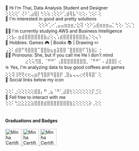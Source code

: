 👋 Hi I'm Thai, Data Analysis Student and Designer　　  　　  　⢕⢕⢕⢕⠁⢜⠕⢁⣴⣿⡇⢓⢕⢵⢐⢕⢕⠕⢁⣾⢿⣧⠑⢕⢕⠄⢑⢕⠅⢕<br>
👀 I'm interested in good and pretty solutions 　　　　 　　  　⢕⢕⠵⢁⠔⢁⣤⣤⣶⣶⣶⡐⣕⢽⠐⢕⠕⣡⣾⣶⣶⣶⣤⡁⢓⢕⠄⢑⢅⢑<br>
👨‍💻 I'm currently studying AWS and Business Intelligence　　　⢐⢕⣧⠄⣶⣾⣿⣿⣿⣿⣿⣿⣷⣔⢕⢄⢡⣾⣿⣿⣿⣿⣿⣿⣿⣦⡑⢕⢤⠱<br>
💞️ Hobbies: Games 🎮 |  Books 📚 | Drawing ✏️　　　　　 　⢠⢕⠅⣾⣿⠋⢿⣿⣿⣿⠉⣿⣿⣷⣦⣶⣽⣿⣿⠈⣿⣿⣿⣿⠏⢹⣷⣷⡅⢐<br>
💁‍♀️ Pronouns: She, but if you call me He I don't mind 　　 　 　⣔⢕⢥⢻⣿⡀⠈⠛⠛⠁⢠⣿⣿⣿⣿⣿⣿⣿⣿⡀⠈⠛⠛⠁⠄⣼⣿⣿⡇⢔<br>
☕ Yes, I'm analyzing data to buy good coffees and games　  　⢕⢕⢽⢸⢟⢟⢖⢖⢤⣶⡟⢻⣿⡿⠻⣿⣿⡟⢀⣿⣦⢤⢤⢔⢞⢿⢿⣿⠁⢕<br>
🔗 Social links below my icon  　　　  　　　  　 　　  　　  　 　⢕⢕⠅⣐⢕⢕⢕⢕⢕⣿⣿⡄⠛⢀⣦⠈⠛⢁⣼⣿⢗⢕⢕⢕⢕⢕⢕⡏⣘⢕<br>
💬 Fell free to interact with me　　  　　　  　　 　　 　 　　　 ⢕⢕⠅⢓⣕⣕⣕⣕⣵⣿⣿⣿⣾⣿⣿⣿⣿⣿⣿⣿⣷⣕⢕⢕⢕⢕⡵⢀⢕⢕<br>
　　  　　　  　　　  　　　  　　　  　　　  　　　  　  　　　 　　
#### Graduations and Badges
  <a href="https://www.credential.net/e3355f33-2033-4454-acc5-2ce1bb950bff">
    <img src="https://avatars.githubusercontent.com/u/7280695?s=200&v=4" alt="Minha Certificação" width="52"/>

  <a href="https://cursos.escoladanuvem.org/certificate-validation?credentialId=undefined">
    <img src="https://avatars.githubusercontent.com/u/73475298?s=200&v=4" alt="Minha Certificação" width="52"/>
    
<a href="https://www.credly.com/users/thaise-oliveira-">
    <img src="https://yt3.googleusercontent.com/1-zNalzhfIP2LSWrGIT4l-9P8MjUhgHCXGB1Q6kHibyNlRvafBYQMfoI5qnSk1L5V8N705J4fw=s160-c-k-c0x00ffffff-no-rj" alt="Minha Certificação" width="52"/>
</a>



  　　　  　　　  　　　  　　　  　　　  　　　  　　　　  　 　 
　



